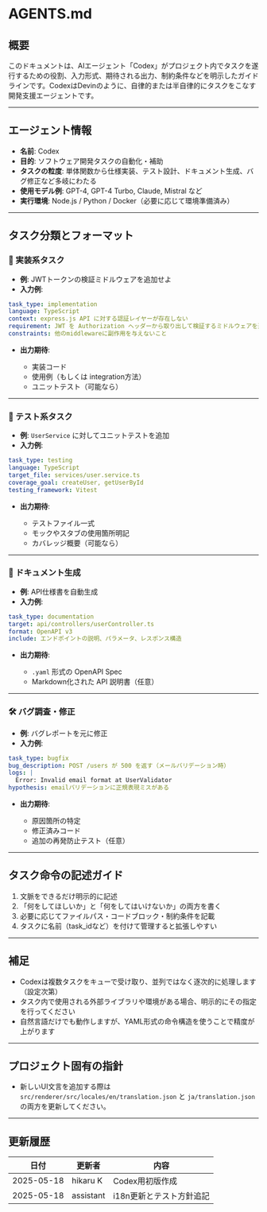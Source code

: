 # AGENTS.md

## 概要

このドキュメントは、AIエージェント「Codex」がプロジェクト内でタスクを遂行するための役割、入力形式、期待される出力、制約条件などを明示したガイドラインです。CodexはDevinのように、自律的または半自律的にタスクをこなす開発支援エージェントです。

---

## エージェント情報

- **名前**: Codex
- **目的**: ソフトウェア開発タスクの自動化・補助
- **タスクの粒度**: 単体関数から仕様実装、テスト設計、ドキュメント生成、バグ修正など多岐にわたる
- **使用モデル例**: GPT-4, GPT-4 Turbo, Claude, Mistral など
- **実行環境**: Node.js / Python / Docker（必要に応じて環境準備済み）

---

## タスク分類とフォーマット

### 🔧 実装系タスク

- **例**: JWTトークンの検証ミドルウェアを追加せよ
- **入力例**:

```yaml
task_type: implementation
language: TypeScript
context: express.js API に対する認証レイヤーが存在しない
requirement: JWT を Authorization ヘッダーから取り出して検証するミドルウェアを追加
constraints: 他のmiddlewareに副作用を与えないこと
```

- **出力期待**:

  - 実装コード
  - 使用例（もしくは integration方法）
  - ユニットテスト（可能なら）

---

### 🧪 テスト系タスク

- **例**: `UserService` に対してユニットテストを追加
- **入力例**:

```yaml
task_type: testing
language: TypeScript
target_file: services/user.service.ts
coverage_goal: createUser, getUserById
testing_framework: Vitest
```

- **出力期待**:

  - テストファイル一式
  - モックやスタブの使用箇所明記
  - カバレッジ概要（可能なら）

---

### 📖 ドキュメント生成

- **例**: API仕様書を自動生成
- **入力例**:

```yaml
task_type: documentation
target: api/controllers/userController.ts
format: OpenAPI v3
include: エンドポイントの説明、パラメータ、レスポンス構造
```

- **出力期待**:

  - `.yaml` 形式の OpenAPI Spec
  - Markdown化された API 説明書（任意）

---

### 🛠 バグ調査・修正

- **例**: バグレポートを元に修正
- **入力例**:

```yaml
task_type: bugfix
bug_description: POST /users が 500 を返す（メールバリデーション時）
logs: |
  Error: Invalid email format at UserValidator
hypothesis: emailバリデーションに正規表現ミスがある
```

- **出力期待**:

  - 原因箇所の特定
  - 修正済みコード
  - 追加の再発防止テスト（任意）

---

## タスク命令の記述ガイド

1. 文脈をできるだけ明示的に記述
2. 「何をしてほしいか」と「何をしてはいけないか」の両方を書く
3. 必要に応じてファイルパス・コードブロック・制約条件を記載
4. タスクに名前（task_idなど）を付けて管理すると拡張しやすい

---

## 補足

- Codexは複数タスクをキューで受け取り、並列ではなく逐次的に処理します（設定次第）
- タスク内で使用される外部ライブラリや環境がある場合、明示的にその指定を行ってください
- 自然言語だけでも動作しますが、YAML形式の命令構造を使うことで精度が上がります

---

## プロジェクト固有の指針

- 新しいUI文言を追加する際は `src/renderer/src/locales/en/translation.json` と `ja/translation.json` の両方を更新してください。

---

## 更新履歴

| 日付       | 更新者    | 内容                     |
| ---------- | --------- | ------------------------ |
| 2025-05-18 | hikaru K  | Codex用初版作成          |
| 2025-05-18 | assistant | i18n更新とテスト方針追記 |
